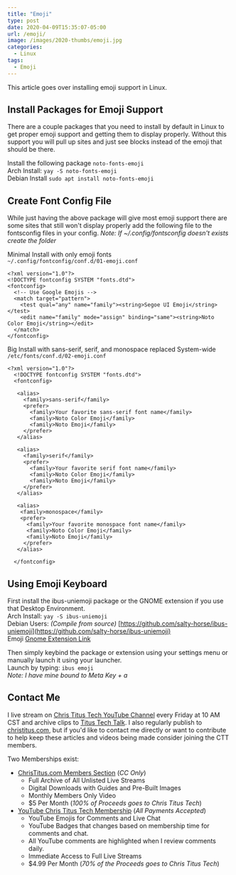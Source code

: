 ```yaml
---
title: "Emoji"
type: post
date: 2020-04-09T15:35:07-05:00
url: /emoji/
image: /images/2020-thumbs/emoji.jpg
categories:
  - Linux
tags:
  - Emoji
---
```

This article goes over installing emoji support in Linux. 
<!--more-->

## Install Packages for Emoji Support
There are a couple packages that you need to install by default in Linux to get proper emoji support and getting them to display properly. Without this support you will pull up sites and just see blocks instead of the emoji that should be there. 

Install the following package `noto-fonts-emoji`  
Arch Install: `yay -S noto-fonts-emoji`  
Debian Install `sudo apt install noto-fonts-emoji`

## Create Font Config File
While just having the above package will give most emoji support there are some sites that still won't display properly add the following file to the fontsconfig files in your config. _Note: If ~/.config/fontsconfig doesn't exists create the folder_

Minimal Install with only emoji fonts  
`~/.config/fontconfig/conf.d/01-emoji.conf`
```
<?xml version="1.0"?>
<!DOCTYPE fontconfig SYSTEM "fonts.dtd">
<fontconfig>
  <!-- Use Google Emojis -->
  <match target="pattern">
    <test qual="any" name="family"><string>Segoe UI Emoji</string></test>
    <edit name="family" mode="assign" binding="same"><string>Noto Color Emoji</string></edit>
  </match>
</fontconfig>
```

Big Install with sans-serif, serif, and monospace replaced System-wide  
`/etc/fonts/conf.d/02-emoji.conf`

```
<?xml version="1.0"?>
  <!DOCTYPE fontconfig SYSTEM "fonts.dtd">
  <fontconfig>

   <alias>
     <family>sans-serif</family>
     <prefer>
       <family>Your favorite sans-serif font name</family>
       <family>Noto Color Emoji</family>
       <family>Noto Emoji</family>
     </prefer> 
   </alias>

   <alias>
     <family>serif</family>
     <prefer>
       <family>Your favorite serif font name</family>
       <family>Noto Color Emoji</family>
       <family>Noto Emoji</family>
     </prefer>
   </alias>

   <alias>
    <family>monospace</family>
    <prefer>
      <family>Your favorite monospace font name</family>
      <family>Noto Color Emoji</family>
      <family>Noto Emoji</family>
     </prefer>
   </alias>

  </fontconfig>
```

## Using Emoji Keyboard
First install the ibus-uniemoji package or the GNOME extension if you use that Desktop Environment.  
Arch Install: `yay -S ibus-uniemoji`  
Debian Users: _(Compile from source)_ [https://github.com/salty-horse/ibus-uniemoji](https://github.com/salty-horse/ibus-uniemoji)  
Emoji [Gnome Extension Link](https://extensions.gnome.org/extension/1162/emoji-selector/)

Then simply keybind the package or extension using your settings menu or manually launch it using your launcher.  
Launch by typing: `ibus emoji`  
_Note: I have mine bound to Meta Key + a_


## Contact Me

I live stream on [Chris Titus Tech YouTube Channel][1] every Friday at 10 AM CST and archive clips to [Titus Tech Talk][2]. I also regularly publish to [christitus.com][3], but if you'd like to contact me directly or want to contribute to help keep these articles and videos being made consider joining the CTT members. 

Two Memberships exist:
- [ChrisTitus.com Members Section][4] (_CC Only_)
  - Full Archive of All Unlisted Live Streams
  - Digital Downloads with Guides and Pre-Built Images
  - Monthly Members Only Video
  - $5 Per Month (_100% of Proceeds goes to Chris Titus Tech_)
- [YouTube Chris Titus Tech Membership][5] (_All Payments Accepted_)
  - YouTube Emojis for Comments and Live Chat
  - YouTube Badges that changes based on membership time for comments and chat.
  - All YouTube comments are highlighted when I review comments daily. 
  - Immediate Access to Full Live Streams
  - $4.99 Per Month (_70% of the Proceeds goes to Chris Titus Tech_)

 [1]: https://www.youtube.com/c/ChrisTitusTech
 [2]: https://www.youtube.com/c/ChrisTitusTechStreams
 [3]: https://christitus.com/
 [4]: https://portal.christitus.com
 [5]: https://links.christitus.com/join